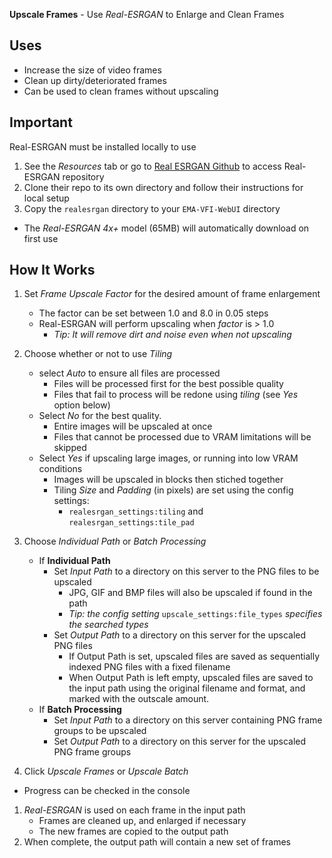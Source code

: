 **Upscale Frames** - Use _Real-ESRGAN_ to Enlarge and Clean Frames

## Uses
- Increase the size of video frames
- Clean up dirty/deteriorated frames
- Can be used to clean frames without upscaling

## Important
Real-ESRGAN must be installed locally to use
1. See the _Resources_ tab or go to [Real ESRGAN Github](https://github.com/xinntao/Real-ESRGAN) to access Real-ESRGAN repository
1. Clone their repo to its own directory and follow their instructions for local setup
1. Copy the `realesrgan` directory to your `EMA-VFI-WebUI` directory
* The _Real-ESRGAN 4x+_ model (65MB) will automatically download on first use

## How It Works
1. Set _Frame Upscale Factor_ for the desired amount of frame enlargement
    - The factor can be set between 1.0 and 8.0 in 0.05 steps
    - Real-ESRGAN will perform upscaling when _factor_ is > 1.0
        - _Tip: It will remove dirt and noise even when not upscaling_
1. Choose whether or not to use _Tiling_
    - select _Auto_ to ensure all files are processed
        - Files will be processed first for the best possible quality
        - Files that fail to process will be redone using _tiling_ (see _Yes_ option below)
    - Select _No_ for the best quality.
        - Entire images will be upscaled at once
        - Files that cannot be processed due to VRAM limitations will be skipped
    - Select _Yes_ if upscaling large images, or running into low VRAM conditions
        - Images will be upscaled in blocks then stiched together
        - Tiling _Size_ and _Padding_ (in pixels) are set using the config settings:
            - `realesrgan_settings:tiling` and `realesrgan_settings:tile_pad`
1. Choose _Individual Path_ or _Batch Processing_
    - If **Individual Path**
        - Set _Input Path_ to a directory on this server to the PNG files to be upscaled
            - JPG, GIF and BMP files will also be upscaled if found in the path
            - _Tip: the config setting_ `upscale_settings:file_types` _specifies the searched types_
        - Set _Output Path_ to a directory on this server for the upscaled PNG files
            - If Output Path is set, upscaled files are saved as sequentially indexed PNG files with a fixed filename
            - When Output Path is left empty, upscaled files are saved to the input path using the original filename and format, and marked with the outscale amount.
    - If **Batch Processing**
        - Set _Input Path_ to a directory on this server containing PNG frame groups to be upscaled
        - Set _Output Path_ to a directory on this server for the upscaled PNG frame groups

1. Click _Upscale Frames_ or _Upscale Batch_
- Progress can be checked in the console

1. _Real-ESRGAN_ is used on each frame in the input path
    - Frames are cleaned up, and enlarged if necessary
    - The new frames are copied to the output path
1. When complete, the output path will contain a new set of frames
